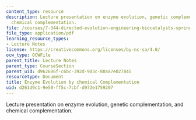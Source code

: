 ```yaml
---
content_type: resource
description: Lecture presentation on enzyme evolution, genetic complementation, and
  chemical complementation.
file: /courses/7-344-directed-evolution-engineering-biocatalysts-spring-2008/d261d9c19e50ff5c7cbfd973e1759207_ses6_slides.pdf
file_type: application/pdf
learning_resource_types:
- Lecture Notes
license: https://creativecommons.org/licenses/by-nc-sa/4.0/
ocw_type: OCWFile
parent_title: Lecture Notes
parent_type: CourseSection
parent_uid: d962606f-c6bc-392d-903c-88aa7e027045
resourcetype: Document
title: Enzyme Evolution by chemical Complementation
uid: d261d9c1-9e50-ff5c-7cbf-d973e1759207
---
```

Lecture presentation on enzyme evolution, genetic complementation, and chemical complementation.